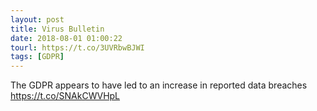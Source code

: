 ```yaml
---
layout: post
title: Virus Bulletin
date: 2018-08-01 01:00:22
tourl: https://t.co/3UVRbwBJWI
tags: [GDPR]
---
```

The GDPR appears to have led to an increase in reported data breaches https://t.co/SNAkCWVHpL